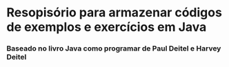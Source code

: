 # Resopisório para armazenar códigos de exemplos e exercícios em Java

### Baseado no livro Java como programar de  Paul Deitel e Harvey Deitel 
